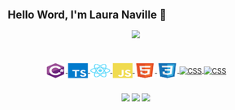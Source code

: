 ## Hello Word, I'm Laura Naville 🚀    

<div align="center">
  <a href="https://github.com/LauraNaville">
  <!--<img height="160em" src="https://github-readme-stats.vercel.app/api?username=LauraNaville&show_icons=true&theme=radical&include_all_commits=true&count_private=true&text_color=F0FFFF&title_color=00FFFF&icon_color=DDA0DD"/> -->
  <img height="160em" src="https://github-readme-stats.vercel.app/api/top-langs/?username=LauraNaville&layout=compact&langs_count=7&theme=radical&text_color=F0FFFF&title_color=00FFFF"/>
</div>
  

      
 ## 
   
<div style="display: inline_block" align="center"><br>
  <img align="center" alt="Csharp" height="30" width="40" src="https://raw.githubusercontent.com/devicons/devicon/master/icons/csharp/csharp-original.svg">
  <img align="center" alt="Ts" height="30" width="40" src="https://raw.githubusercontent.com/devicons/devicon/master/icons/typescript/typescript-plain.svg">
  <img align="center" alt="React" height="30" width="40" src="https://raw.githubusercontent.com/devicons/devicon/master/icons/react/react-original.svg">
  <img align="center" alt="Js" height="30" width="40" src="https://raw.githubusercontent.com/devicons/devicon/master/icons/javascript/javascript-plain.svg">
  <img align="center" alt="HTML" height="30" width="40" src="https://raw.githubusercontent.com/devicons/devicon/master/icons/html5/html5-original.svg">
  <img align="center" alt="CSS" height="30" width="40" src="https://raw.githubusercontent.com/devicons/devicon/master/icons/css3/css3-original.svg">
  <img align="center" alt="CSS" height="40" width="40" src="https://cdn.jsdelivr.net/gh/devicons/devicon/icons/java/java-plain.svg">
  <img align="center" alt="CSS" height="30" width="30" src=https://cdn.jsdelivr.net/gh/devicons/devicon/icons/android/android-original.svg>
  
</div>
  
 ##
  
<div align="center">  
  <a href="https://instagram.com/girl.cod3" target="_blank"><img src="https://img.shields.io/badge/-Instagram-%23E4405F?style=for-the-badge&logo=instagram&logoColor=white" target="_blank"></a>
  <a href = "mailto:lauranaville1@gmail.com"><img src="https://img.shields.io/badge/-Gmail-%23333?style=for-the-badge&logo=gmail&logoColor=white" target="_blank"></a>
  <a href="https://www.linkedin.com/in/lauranaville" target="_blank"><img src="https://img.shields.io/badge/-LinkedIn-%230077B5?style=for-the-badge&logo=linkedin&logoColor=white" target="_blank"></a>  
</div>
